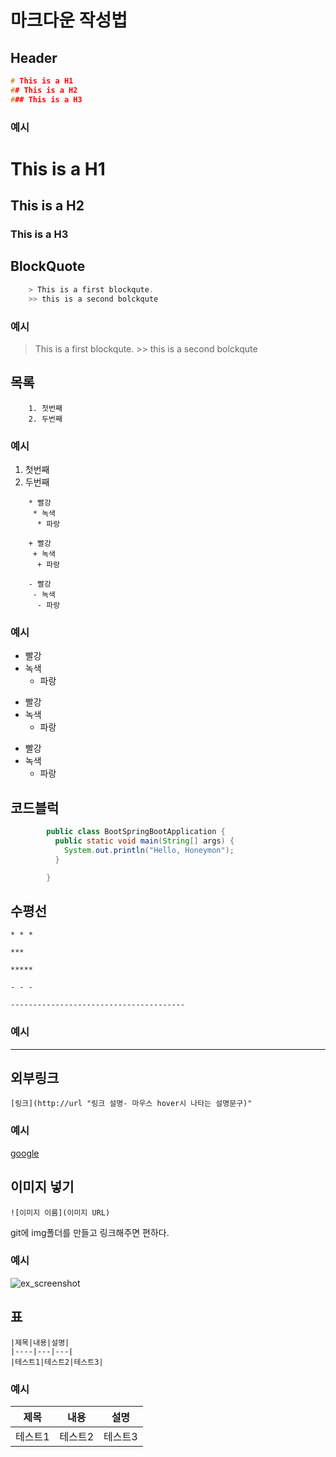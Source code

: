 # 마크다운 작성법

## Header
```c
# This is a H1
## This is a H2
### This is a H3
```
### 예시
# This is a H1
## This is a H2
### This is a H3


## BlockQuote
```c
	> This is a first blockqute.
	>> this is a second bolckqute
```
### 예시
> This is a first blockqute.
	>> this is a second bolckqute


## 목록
```
	1. 첫번째
	2. 두번째
```
### 예시
1. 첫번째
2. 두번째
	

```
	* 빨강
	 * 녹색
	  * 파랑
	 
	+ 빨강
	 + 녹색
	  + 파랑
	  
	- 빨강
	 - 녹색
	  - 파랑
```

### 예시
* 빨강
 * 녹색
	* 파랑
 
+ 빨강
 + 녹색
	+ 파랑
  
- 빨강
 - 녹색
	- 파랑

## 코드블럭

```java
		public class BootSpringBootApplication {
		  public static void main(String[] args) {
			System.out.println("Hello, Honeymon");
		  }

		}
```


## 수평선
```
* * *

***

*****

- - -

---------------------------------------
```
### 예시
---


## 외부링크
```
[링크](http://url "링크 설명- 마우스 hover시 나타는 설명문구)"
```
### 예시
[google](http://www.google.co.kr "구글")
   
    
	
## 이미지 넣기	
```
![이미지 이름](이미지 URL)
```   
   
git에 img폴더를 만들고 링크해주면 편하다.   
### 예시  
![ex_screenshot](./img/screenshot.png)   
   
    
## 표   
```
|제목|내용|설명|
|----|---|---|
|테스트1|테스트2|테스트3|
```   
   
### 예시   
|제목|내용|설명|
|----|---|---|
|테스트1|테스트2|테스트3|   